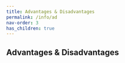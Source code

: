 ```yaml
---
title: Advantages & Disadvantages
permalink: /info/ad
nav-order: 3
has_children: true
---
```


## Advantages & Disadvantages
